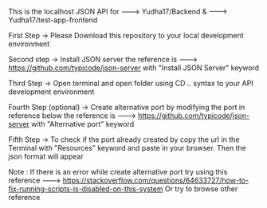 This is the localhost JSON API for 
 ---> Yudha17/Backend & ---> Yudha17/test-app-frontend
 
 First Step -> Please Download this repository to your local development environment
 
 Second step -> Install JSON server
                the reference is ---> https://github.com/typicode/json-server with "Install JSON Server" keyword
                
 Third Step -> Open terminal and open folder using CD .. syntax to your API development environment
 
 Fourth Step (optional) -> Create alternative port by modifying the port in reference below
                           the reference is ---> https://github.com/typicode/json-server with "Alternative port" keyword
                           
 Fifth Step -> To check if the port already created by copy the url in the Terminal with "Resources" keyword and paste in your browser. Then the json format will appear
 
 
 Note : If there is an error while create alternative port try using this reference
        ---> https://stackoverflow.com/questions/64633727/how-to-fix-running-scripts-is-disabled-on-this-system
        Or try to browse other reference
               

               
                
  
             
 

